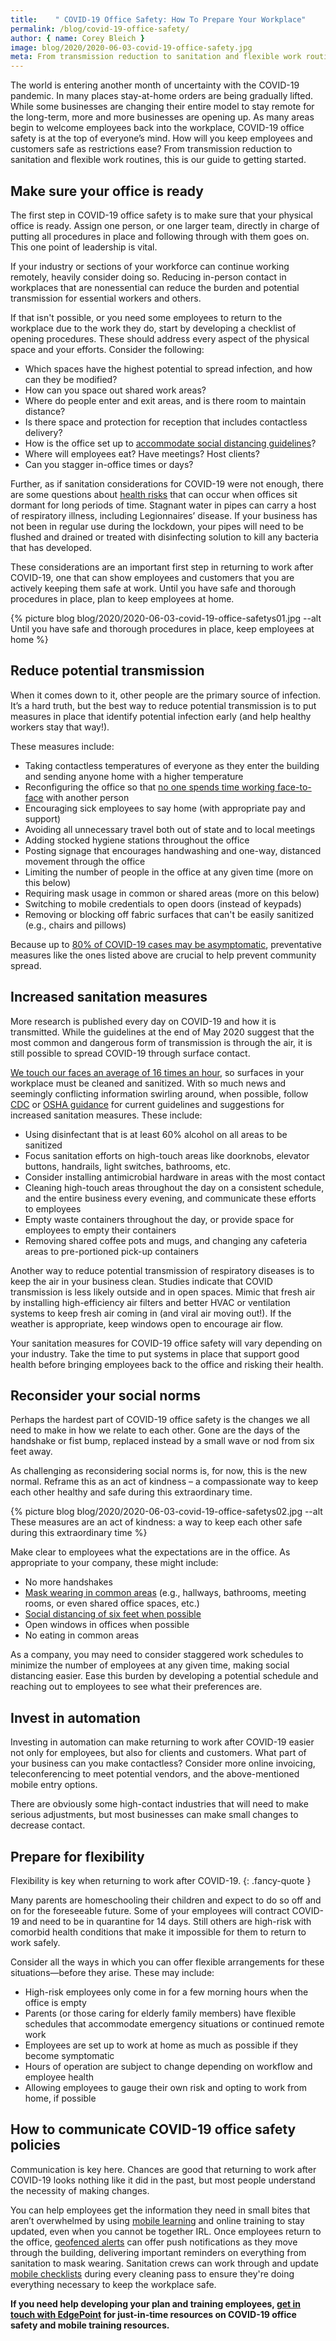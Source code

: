 ```yaml
---
title:    " COVID-19 Office Safety: How To Prepare Your Workplace"
permalink: /blog/covid-19-office-safety/
author: { name: Corey Bleich }
image: blog/2020/2020-06-03-covid-19-office-safety.jpg
meta: From transmission reduction to sanitation and flexible work routines, our guide covers the latest research in COVID-19 office safety.  
---
```


The world is entering another month of uncertainty with the COVID-19 pandemic. In many places stay-at-home orders are being gradually lifted. While some businesses are changing their entire model to stay remote for the long-term, more and more businesses are opening up. As many areas begin to welcome employees back into the workplace, COVID-19 office safety is at the top of everyone’s mind. How will you keep employees and customers safe as restrictions ease? From transmission reduction to sanitation and flexible work routines, this is our guide to getting started.

## Make sure your office is ready 

The first step in COVID-19 office safety is to make sure that your physical office is ready. Assign one person, or one larger team, directly in charge of putting all procedures in place and following through with them goes on. This one point of leadership is vital. 

If your industry or sections of your workforce can continue working remotely, heavily consider doing so. Reducing in-person contact in workplaces that are nonessential can reduce the burden and potential transmission for essential workers and others.  

If that isn't possible, or you need some employees to return to the workplace due to the work they do, start by developing a checklist of opening procedures. These should address every aspect of the physical space and your efforts. Consider the following:

* Which spaces have the highest potential to spread infection, and how can they be modified?
* How can you space out shared work areas? 
* Where do people enter and exit areas, and is there room to maintain distance? 
* Is there space and protection for reception that includes contactless delivery?
* How is the office set up to [accommodate social distancing guidelines](https://www.linkedin.com/pulse/social-distancing-office-coming-how-can-we-make-feel-friendly-anders)?
* Where will employees eat? Have meetings? Host clients?
* Can you stagger in-office times or days? 

Further, as if sanitation considerations for COVID-19 were not enough, there are some questions about [health risks](https://www.nytimes.com/2020/05/20/health/coronavirus-legionnaires-offices.html) that can occur when offices sit dormant for long periods of time. Stagnant water in pipes can carry a host of respiratory illness, including Legionnaires’ disease. If your business has not been in regular use during the lockdown, your pipes will need to be flushed and drained or treated with disinfecting solution to kill any bacteria that has developed.

These considerations are an important first step in returning to work after COVID-19, one that can show employees and customers that you are actively keeping them safe at work. Until you have safe and thorough procedures in place, plan to keep employees at home.

{% picture blog blog/2020/2020-06-03-covid-19-office-safetys01.jpg --alt Until you have safe and thorough procedures in place, keep employees at home %}

## Reduce potential transmission 

When it comes down to it, other people are the primary source of infection. It’s a hard truth, but the best way to reduce potential transmission is to put measures in place that identify potential infection early (and help healthy workers stay that way!).

These measures include:

* Taking contactless temperatures of everyone as they enter the building and sending anyone home with a higher temperature
* Reconfiguring the office so that [no one spends time working face-to-face](https://medium.com/the-atlantic/social-distancing-is-not-enough-5c56e9301304) with another person
* Encouraging sick employees to say home (with appropriate pay and support) 
* Avoiding all unnecessary travel both out of state and to local meetings
* Adding stocked hygiene stations throughout the office
* Posting signage that encourages handwashing and one-way, distanced movement through the office
* Limiting the number of people in the office at any given time (more on this below)
* Requiring mask usage in common or shared areas (more on this below)
* Switching to mobile credentials to open doors (instead of keypads)
* Removing or blocking off fabric surfaces that can't be easily sanitized (e.g., chairs and pillows)

Because up to [80% of COVID-19 cases may be asymptomatic](https://www.sciencefocus.com/news/covid-19-asymptomatic-in-over-80-per-cent-of-cases-cruise-ship-study-finds/), preventative measures like the ones listed above are crucial to help prevent community spread.

## Increased sanitation measures 

More research is published every day on COVID-19 and how it is transmitted. While the guidelines at the end of May 2020 suggest that the most common and dangerous form of transmission is through the air, it is still possible to spread COVID-19 through surface contact. 

[We touch our faces an average of 16 times an hour](https://www.healthline.com/health-news/how-to-not-touch-your-face), so surfaces in your workplace must be cleaned and sanitized. With so much news and seemingly conflicting information swirling around, when possible, follow [CDC](https://www.cdc.gov/coronavirus/2019-ncov/downloads/php/CDC-Activities-Initiatives-for-COVID-19-Response.pdf) or [OSHA guidance](https://www.osha.gov/Publications/OSHA3990.pdf) for current guidelines and suggestions for increased sanitation measures. These include:

* Using disinfectant that is at least 60% alcohol on all areas to be sanitized 
* Focus sanitation efforts on high-touch areas like doorknobs, elevator buttons, handrails, light switches, bathrooms, etc.
* Consider installing antimicrobial hardware in areas with the most contact
* Cleaning high-touch areas throughout the day on a consistent schedule, and the entire business every evening, and communicate these efforts to employees
* Empty waste containers throughout the day, or provide space for employees to empty their containers
* Removing shared coffee pots and mugs, and changing any cafeteria areas to pre-portioned pick-up containers 

Another way to reduce potential transmission of respiratory diseases is to keep the air in your business clean. Studies indicate that COVID transmission is less likely outside and in open spaces. Mimic that fresh air by installing high-efficiency air filters and better HVAC or ventilation systems to keep fresh air coming in (and viral air moving out!). If the weather is appropriate, keep windows open to encourage air flow. 

Your sanitation measures for COVID-19 office safety will vary depending on your industry. Take the time to put systems in place that support good health before bringing employees back to the office and risking their health. 

## Reconsider your social norms 

Perhaps the hardest part of COVID-19 office safety is the changes we all need to make in how we relate to each other. Gone are the days of the handshake or fist bump, replaced instead by a small wave or nod from six feet away. 

As challenging as reconsidering social norms is, for now, this is the new normal. Reframe this as an act of kindness – a compassionate way to keep each other healthy and safe during this extraordinary time. 

{% picture blog blog/2020/2020-06-03-covid-19-office-safetys02.jpg --alt These measures are an act of kindness: a way to keep each other safe during this extraordinary time %}


Make clear to employees what the expectations are in the office. As appropriate to your company, these might include:

* No more handshakes
* [Mask wearing in common areas](https://www.osha.gov/Publications/OSHA3990.pdf) (e.g., hallways, bathrooms, meeting rooms, or even shared office spaces, etc.)
* [Social distancing of six feet when possible](https://www.vox.com/science-and-health/2020/5/22/21265180/cdc-coronavirus-surfaces-social-distancing-guidelines-covid-19-risks)
* Open windows in offices when possible
* No eating in common areas

As a company, you may need to consider staggered work schedules to minimize the number of employees at any given time, making social distancing easier. Ease this burden by developing a potential schedule and reaching out to employees to see what their preferences are.

## Invest in automation 

Investing in automation can make returning to work after COVID-19 easier not only for employees, but also for clients and customers. What part of your business can you make contactless? Consider more online invoicing, teleconferencing to meet potential vendors, and the above-mentioned mobile entry options.

There are obviously some high-contact industries that will need to make serious adjustments, but most businesses can make small changes to decrease contact.

## Prepare for flexibility  

Flexibility is key when returning to work after COVID-19.
{: .fancy-quote }

Many parents are homeschooling their children and expect to do so off and on for the foreseeable future. Some of your employees will contract COVID-19 and need to be in quarantine for 14 days. Still others are high-risk with comorbid health conditions that make it impossible for them to return to work safely.

Consider all the ways in which you can offer flexible arrangements for these situations—before they arise. These may include: 

* High-risk employees only come in for a few morning hours when the office is empty
* Parents (or those caring for elderly family members) have flexible schedules that accommodate emergency situations or continued remote work 
* Employees are set up to work at home as much as possible if they become symptomatic
* Hours of operation are subject to change depending on workflow and employee health
* Allowing employees to gauge their own risk and opting to work from home, if possible

## How to communicate COVID-19 office safety policies 

Communication is key here. Chances are good that returning to work after COVID-19 looks nothing like it did in the past, but most people understand the necessity of making changes. 

You can help employees get the information they need in small bites that aren’t overwhelmed by using [mobile learning](/blog/what-is-mlearning/) and online training to stay updated, even when you cannot be together IRL. Once employees return to the office, [geofenced alerts](/blog/geofencing/) can offer push notifications as they move through the building, delivering important reminders on everything from sanitation to mask wearing. Sanitation crews can work through and update [mobile checklists](https://www.pinpointworkforce.com/post/feature-spotlight-checklists) during every cleaning pass to ensure they're doing everything necessary to keep the workplace safe. 

<strong>If you need help developing your plan and training employees, [get in touch with EdgePoint](/contact/) for just-in-time resources on COVID-19 office safety and mobile training resources.</strong>